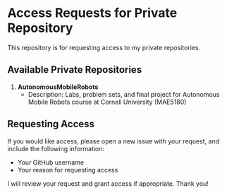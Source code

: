 # Access Requests for Private Repository
This repository is for requesting access to my private repositories. 

## Available Private Repositories

1. **AutonomousMobileRobots**
   - Description: Labs, problem sets, and final project for Autonomous Mobile Robots course at Cornell University (MAE5180)

## Requesting Access
If you would like access, please open a new issue with your request, and include the following information:

- Your GitHub username
- Your reason for requesting access

I will review your request and grant access if appropriate. Thank you!
